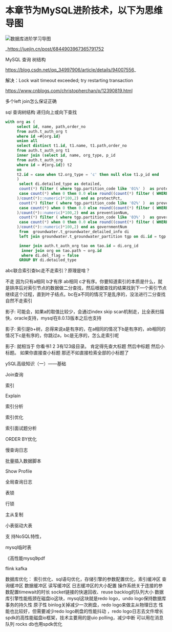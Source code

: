 # 本章节为MySQL进阶技术，以下为思维导图

<img src="https://picturestr.oss-cn-shanghai.aliyuncs.com/img/20200713220714.png" align="center" alt="数据库进阶学习导图">

_https://juejin.cn/post/6844903967365791752

MySQL 查询 树结构

https://blog.csdn.net/qq_34997906/article/details/94007556_

解决：Lock wait timeout exceeded; try restarting transaction

https://www.cnblogs.com/christopherchan/p/12390819.html

多个left join怎么保证正确

sql 查询树结构  递归向上或向下查找

```sql
with org as (
     select id, name, path,order_no
     from auth.t_auth_org t
     where id =#{org.id}
     union all
     select distinct t1.id, t1.name, t1.path,order_no
     from auth.t_auth_org t1
     inner join (select id, name, org_type, p_id
     from auth.t_auth_org
     where id = #{org.id}) t2
     on
     t2.id = case when t2.org_type = 'c' then null else t1.p_id end
     )
      select di.detailed_type as detailed,
      count(*) filter ( where tgp.partition_code like '01%' )  as protectNum,
      case count(*) when 0 then 0.0 else round((count(*) filter ( WHERE tgp.partition_code like '01%'
     )/count(*)::numeric)*100,2) end as protectPct,
      count(*) filter ( where tgp.partition_code like '02%' )  as preventionPct,
      case count(*) when 0 then 0.0 else round((count(*) filter ( WHERE tgp.partition_code like '02%'
     )/count(*)::numeric)*100,2) end as preventionNum,
      count(*) filter ( where tgp.partition_code like '03%' )  as governmentPct,
      case count(*) when 0 then 0.0 else round((count(*) filter ( WHERE tgp.partition_code like '03%'
     )/count(*)::numeric)*100,2) end as governmentNum
      from  groundwater.t_groundwater_detailed_info di
      left join groundwater.t_groundwater_partition tgp on di.id = tgp.detailed_id

      inner join auth.t_auth_org tao on tao.id = di.org_id
       inner join org on tao.path ~ org.id
       where di.del_flag = false
      GROUP BY di.detailed_type

```


abc联合索引查bc走不走索引？原理是啥？

不走  因为只有a相同 b才有序 ab相同 c才有序。你要知道索引的本质是什么，就是排序后对索引节点的数据做二分查找，然后根据查找的结果找到下一个索引节点继续这个过程，直到叶子结点。bc在a不同的情况下是乱序的，没法进行二分查找 自然不走索引

影子:
可能会，如果a的取值比较少，会通过index skip scan机制走，比全表扫描快，oracle支持，mysql在8.0.13版本之后也支持

影子:
索引是b+树，总得来说a是有序的，在a相同的情况下b是有序的，ab相同的情况下c是有序的，你跳过a，bc是无序的，怎么走索引呢

影子:
就相当于 你看书1 2 3有123级目录。 肯定得先查大标题 然后中标题 然后小标题。 如果你直接查小标题 那还不如直接检索全部的小标题了


ySQL高级知识（一）——基础

Join查询

索引

Explain

索引分析

索引优化

索引面试题分析

ORDER BY优化

慢查询日志

批量插入数据脚本

Show Profile

全局查询日志

表锁

行锁

主从复制

小表驱动大表


支 持NoSQL特性，


mysql临时表


《高性能mysql》pdf

flink kafka


数据库优化：
索引优化、sql语句优化，存储引擎的参数配置优化，索引缓冲区 查询缓冲区 数据缓冲区 读写缓冲区  日志缓冲区的大小配置
操作系统关于连接的参数配置timewait的时长 socket链接的快速回收、reuse
backlog的队列大小
数据库引擎性能瓶颈在磁盘io这块，mysql这块就是redo logo，undo logo保持数据库事务的持久性 原子性
binlog关掉减少一次刷盘，redo logo来做主从物理日志  性能也比较好，但需要减少redo logo刷盘的性能抖动 ，redo logo日志去文件增长
spdk的高性能磁盘io框架，技术主要用的是uio polling，减少中断 可以用在消息队列  rocks db也用spdk优化


